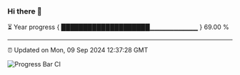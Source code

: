 ### Hi there 👋

⏳ Year progress { ████████████████████▁▁▁▁▁▁▁▁▁▁ } 69.00 %

---

⏰ Updated on Mon, 09 Sep 2024 12:37:28 GMT

![Progress Bar CI](https://github.com/liununu/liununu/workflows/Progress%20Bar%20CI/badge.svg)
